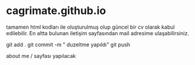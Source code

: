 # cagrimate.github.io
tamamen html kodları ile oluşturulmuş olup güncel bir cv olarak kabul edilebilir.
En altta bulunan iletişim sayfasından mail adresime ulaşabilirsiniz.


git add .
git commit -m " duzeltme yapıldı"
git push

about me / sayfası yapılacak
